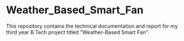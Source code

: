 # Weather_Based_Smart_Fan
This repository contains the technical documentation and report for my third year B.Tech project titled "Weather-Based Smart Fan".
